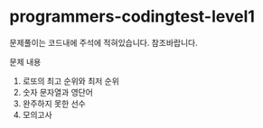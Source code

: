# programmers-codingtest-level1

문제풀이는 코드내에 주석에 적혀있습니다. 참조바랍니다.

문제 내용 
  1. 로또의 최고 순위와 최저 순위
  2. 숫자 문자열과 영단어
  3. 완주하지 못한 선수
  4. 모의고사
